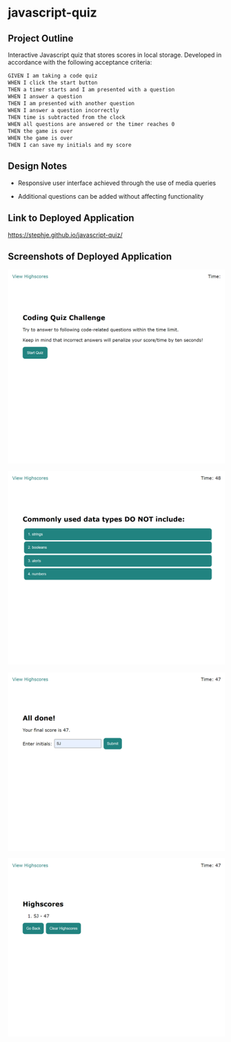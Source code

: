 # javascript-quiz

## Project Outline

Interactive Javascript quiz that stores scores in local storage.
Developed in accordance with the following acceptance criteria: 

```
GIVEN I am taking a code quiz
WHEN I click the start button
THEN a timer starts and I am presented with a question
WHEN I answer a question
THEN I am presented with another question
WHEN I answer a question incorrectly
THEN time is subtracted from the clock
WHEN all questions are answered or the timer reaches 0
THEN the game is over
WHEN the game is over
THEN I can save my initials and my score
```

## Design Notes

* Responsive user interface achieved through the use of media queries

* Additional questions can be added without affecting functionality

## Link to Deployed Application

https://stephje.github.io/javascript-quiz/

## Screenshots of Deployed Application

![Deployed Website](./assets/images/startcard.png)

![Deployed Website 2](./assets/images/question.png)

![Deployed Website 3](./assets/images/scoresheet.png)

![Deployed Website 4](./assets/images/highscores.png)
